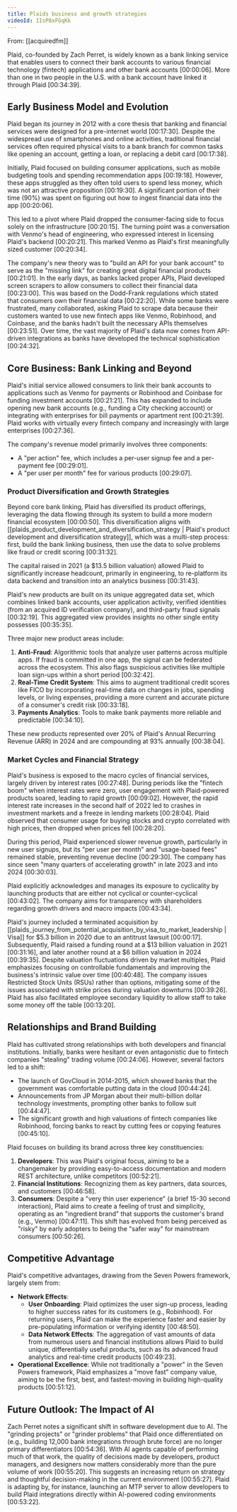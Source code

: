 ```yaml
---
title: Plaids business and growth strategies
videoId: IIsP8xFGqKk
---
```


From: [[acquiredfm]] <br/> 

Plaid, co-founded by Zach Perret, is widely known as a bank linking service that enables users to connect their bank accounts to various financial technology (fintech) applications and other bank accounts <a class="yt-timestamp" data-t="00:00:06">[00:00:06]</a>. More than one in two people in the U.S. with a bank account have linked it through Plaid <a class="yt-timestamp" data-t="00:34:39">[00:34:39]</a>.

## Early Business Model and Evolution

Plaid began its journey in 2012 with a core thesis that banking and financial services were designed for a pre-internet world <a class="yt-timestamp" data-t="00:17:30">[00:17:30]</a>. Despite the widespread use of smartphones and online activities, traditional financial services often required physical visits to a bank branch for common tasks like opening an account, getting a loan, or replacing a debit card <a class="yt-timestamp" data-t="00:17:38">[00:17:38]</a>.

Initially, Plaid focused on building consumer applications, such as mobile budgeting tools and spending recommendation apps <a class="yt-timestamp" data-t="00:19:18">[00:19:18]</a>. However, these apps struggled as they often told users to spend less money, which was not an attractive proposition <a class="yt-timestamp" data-t="00:19:30">[00:19:30]</a>. A significant portion of their time (90%) was spent on figuring out how to ingest financial data into the app <a class="yt-timestamp" data-t="00:20:06">[00:20:06]</a>.

This led to a pivot where Plaid dropped the consumer-facing side to focus solely on the infrastructure <a class="yt-timestamp" data-t="00:20:15">[00:20:15]</a>. The turning point was a conversation with Venmo's head of engineering, who expressed interest in licensing Plaid's backend <a class="yt-timestamp" data-t="00:20:21">[00:20:21]</a>. This marked Venmo as Plaid's first meaningfully sized customer <a class="yt-timestamp" data-t="00:20:34">[00:20:34]</a>.

The company's new theory was to "build an API for your bank account" to serve as the "missing link" for creating great digital financial products <a class="yt-timestamp" data-t="00:21:01">[00:21:01]</a>. In the early days, as banks lacked proper APIs, Plaid developed screen scrapers to allow consumers to collect their financial data <a class="yt-timestamp" data-t="00:23:00">[00:23:00]</a>. This was based on the Dodd-Frank regulations which stated that consumers own their financial data <a class="yt-timestamp" data-t="00:22:20">[00:22:20]</a>. While some banks were frustrated, many collaborated, asking Plaid to scrape data because their customers wanted to use new fintech apps like Venmo, Robinhood, and Coinbase, and the banks hadn't built the necessary APIs themselves <a class="yt-timestamp" data-t="00:23:51">[00:23:51]</a>. Over time, the vast majority of Plaid's data now comes from API-driven integrations as banks have developed the technical sophistication <a class="yt-timestamp" data-t="00:24:32">[00:24:32]</a>.

## Core Business: Bank Linking and Beyond

Plaid's initial service allowed consumers to link their bank accounts to applications such as Venmo for payments or Robinhood and Coinbase for funding investment accounts <a class="yt-timestamp" data-t="00:21:21">[00:21:21]</a>. This has expanded to include opening new bank accounts (e.g., funding a City checking account) or integrating with enterprises for bill payments or apartment rent <a class="yt-timestamp" data-t="00:21:39">[00:21:39]</a>. Plaid works with virtually every fintech company and increasingly with large enterprises <a class="yt-timestamp" data-t="00:27:36">[00:27:36]</a>.

The company's revenue model primarily involves three components:
*   A "per action" fee, which includes a per-user signup fee and a per-payment fee <a class="yt-timestamp" data-t="00:29:01">[00:29:01]</a>.
*   A "per user per month" fee for various products <a class="yt-timestamp" data-t="00:29:07">[00:29:07]</a>.

### Product Diversification and Growth Strategies

Beyond core bank linking, Plaid has diversified its product offerings, leveraging the data flowing through its system to build a more modern financial ecosystem <a class="yt-timestamp" data-t="00:00:50">[00:00:50]</a>. This diversification aligns with [[plaids_product_development_and_diversification_strategy | Plaid's product development and diversification strategy]], which was a multi-step process: first, build the bank linking business, then use the data to solve problems like fraud or credit scoring <a class="yt-timestamp" data-t="00:31:32">[00:31:32]</a>.

The capital raised in 2021 (a $13.5 billion valuation) allowed Plaid to significantly increase headcount, primarily in engineering, to re-platform its data backend and transition into an analytics business <a class="yt-timestamp" data-t="00:31:43">[00:31:43]</a>.

Plaid's new products are built on its unique aggregated data set, which combines linked bank accounts, user application activity, verified identities (from an acquired ID verification company), and third-party fraud signals <a class="yt-timestamp" data-t="00:32:19">[00:32:19]</a>. This aggregated view provides insights no other single entity possesses <a class="yt-timestamp" data-t="00:35:35">[00:35:35]</a>.

Three major new product areas include:
1.  **Anti-Fraud**: Algorithmic tools that analyze user patterns across multiple apps. If fraud is committed in one app, the signal can be federated across the ecosystem. This also flags suspicious activities like multiple loan sign-ups within a short period <a class="yt-timestamp" data-t="00:32:42">[00:32:42]</a>.
2.  **Real-Time Credit System**: This aims to augment traditional credit scores like FICO by incorporating real-time data on changes in jobs, spending levels, or living expenses, providing a more current and accurate picture of a consumer's credit risk <a class="yt-timestamp" data-t="00:33:18">[00:33:18]</a>.
3.  **Payments Analytics**: Tools to make bank payments more reliable and predictable <a class="yt-timestamp" data-t="00:34:10">[00:34:10]</a>.

These new products represented over 20% of Plaid's Annual Recurring Revenue (ARR) in 2024 and are compounding at 93% annually <a class="yt-timestamp" data-t="00:38:04">[00:38:04]</a>.

### Market Cycles and Financial Strategy

Plaid's business is exposed to the macro cycles of financial services, largely driven by interest rates <a class="yt-timestamp" data-t="00:27:48">[00:27:48]</a>. During periods like the "fintech boom" when interest rates were zero, user engagement with Plaid-powered products soared, leading to rapid growth <a class="yt-timestamp" data-t="00:09:02">[00:09:02]</a>. However, the rapid interest rate increases in the second half of 2022 led to crashes in investment markets and a freeze in lending markets <a class="yt-timestamp" data-t="00:28:04">[00:28:04]</a>. Plaid observed that consumer usage for buying stocks and crypto correlated with high prices, then dropped when prices fell <a class="yt-timestamp" data-t="00:28:20">[00:28:20]</a>.

During this period, Plaid experienced slower revenue growth, particularly in new user signups, but its "per user per month" and "usage-based fees" remained stable, preventing revenue decline <a class="yt-timestamp" data-t="00:29:30">[00:29:30]</a>. The company has since seen "many quarters of accelerating growth" in late 2023 and into 2024 <a class="yt-timestamp" data-t="00:30:03">[00:30:03]</a>.

Plaid explicitly acknowledges and manages its exposure to cyclicality by launching products that are either not cyclical or counter-cyclical <a class="yt-timestamp" data-t="00:43:02">[00:43:02]</a>. The company aims for transparency with shareholders regarding growth drivers and macro impacts <a class="yt-timestamp" data-t="00:43:34">[00:43:34]</a>.

Plaid's journey included a terminated acquisition by [[plaids_journey_from_potential_acquisition_by_visa_to_market_leadership | Visa]] for $5.3 billion in 2020 due to an antitrust lawsuit <a class="yt-timestamp" data-t="00:00:17">[00:00:17]</a>. Subsequently, Plaid raised a funding round at a $13 billion valuation in 2021 <a class="yt-timestamp" data-t="00:31:16">[00:31:16]</a>, and later another round at a $6 billion valuation in 2024 <a class="yt-timestamp" data-t="00:39:35">[00:39:35]</a>. Despite valuation fluctuations driven by market multiples, Plaid emphasizes focusing on controllable fundamentals and improving the business's intrinsic value over time <a class="yt-timestamp" data-t="00:40:48">[00:40:48]</a>. The company issues Restricted Stock Units (RSUs) rather than options, mitigating some of the issues associated with strike prices during valuation downturns <a class="yt-timestamp" data-t="00:39:26">[00:39:26]</a>. Plaid has also facilitated employee secondary liquidity to allow staff to take some money off the table <a class="yt-timestamp" data-t="00:13:20">[00:13:20]</a>.

## Relationships and Brand Building

Plaid has cultivated strong relationships with both developers and financial institutions. Initially, banks were hesitant or even antagonistic due to fintech companies "stealing" trading volume <a class="yt-timestamp" data-t="00:24:06">[00:24:06]</a>. However, several factors led to a shift:
*   The launch of GovCloud in 2014-2015, which showed banks that the government was comfortable putting data in the cloud <a class="yt-timestamp" data-t="00:44:24">[00:44:24]</a>.
*   Announcements from JP Morgan about their multi-billion dollar technology investments, prompting other banks to follow suit <a class="yt-timestamp" data-t="00:44:47">[00:44:47]</a>.
*   The significant growth and high valuations of fintech companies like Robinhood, forcing banks to react by cutting fees or copying features <a class="yt-timestamp" data-t="00:45:10">[00:45:10]</a>.

Plaid focuses on building its brand across three key constituencies:
1.  **Developers**: This was Plaid's original focus, aiming to be a changemaker by providing easy-to-access documentation and modern REST architecture, unlike competitors <a class="yt-timestamp" data-t="00:52:21">[00:52:21]</a>.
2.  **Financial Institutions**: Recognizing them as key partners, data sources, and customers <a class="yt-timestamp" data-t="00:46:58">[00:46:58]</a>.
3.  **Consumers**: Despite a "very thin user experience" (a brief 15-30 second interaction), Plaid aims to create a feeling of trust and simplicity, operating as an "ingredient brand" that supports the customer's brand (e.g., Venmo) <a class="yt-timestamp" data-t="00:47:11">[00:47:11]</a>. This shift has evolved from being perceived as "risky" by early adopters to being the "safer way" for mainstream consumers <a class="yt-timestamp" data-t="00:50:26">[00:50:26]</a>.

## Competitive Advantage

Plaid's competitive advantages, drawing from the Seven Powers framework, largely stem from:
*   **Network Effects**:
    *   **User Onboarding**: Plaid optimizes the user sign-up process, leading to higher success rates for its customers (e.g., Robinhood). For returning users, Plaid can make the experience faster and easier by pre-populating information or verifying identity <a class="yt-timestamp" data-t="00:48:50">[00:48:50]</a>.
    *   **Data Network Effects**: The aggregation of vast amounts of data from numerous users and financial institutions allows Plaid to build unique, differentially useful products, such as its advanced fraud analytics and real-time credit products <a class="yt-timestamp" data-t="00:49:23">[00:49:23]</a>.
*   **Operational Excellence**: While not traditionally a "power" in the Seven Powers framework, Plaid emphasizes a "move fast" company value, aiming to be the first, best, and fastest-moving in building high-quality products <a class="yt-timestamp" data-t="00:51:12">[00:51:12]</a>.

## Future Outlook: The Impact of AI

Zach Perret notes a significant shift in software development due to AI. The "grinding projects" or "grinder problems" that Plaid once differentiated on (e.g., building 12,000 bank integrations through brute force) are no longer primary differentiators <a class="yt-timestamp" data-t="00:54:36">[00:54:36]</a>. With AI agents capable of performing much of that work, the quality of decisions made by developers, product managers, and designers now matters considerably more than the pure volume of work <a class="yt-timestamp" data-t="00:55:20">[00:55:20]</a>. This suggests an increasing return on strategy and thoughtful decision-making in the current environment <a class="yt-timestamp" data-t="00:55:27">[00:55:27]</a>. Plaid is adapting by, for instance, launching an MTP server to allow developers to build Plaid integrations directly within AI-powered coding environments <a class="yt-timestamp" data-t="00:53:22">[00:53:22]</a>.